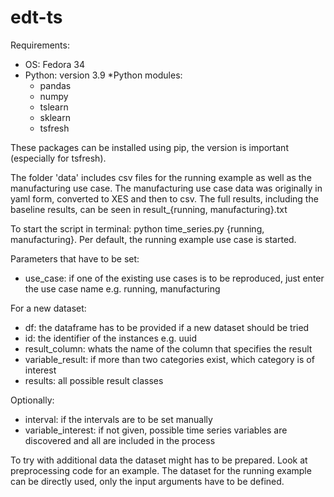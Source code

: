 # edt-ts

Requirements:
* OS: Fedora 34 
* Python: version 3.9 
*Python modules: 
    * pandas 
    * numpy 
    * tslearn 
    * sklearn
    * tsfresh 

These packages can be installed using pip, the version is important (especially for tsfresh). 

The folder 'data' includes csv files for the running example as well as the manufacturing use case.
The manufacturing use case data was originally in yaml form, converted to XES and then to csv. 
The full results, including the baseline results, can be seen in result_{running, manufacturing}.txt

To start the script in terminal: python time_series.py {running, manufacturing}.
Per default, the running example use case is started. 

Parameters that have to be set: 
* use_case: if one of the existing use cases is to be reproduced, just enter the use case name e.g. running, manufacturing 

For a new dataset: 
* df: the dataframe has to be provided if a new dataset should be tried 
* id: the identifier of the instances e.g. uuid 
* result_column: whats the name of the column that specifies the result 
* variable_result: if more than two categories exist, which category is of interest 
* results: all possible result classes

Optionally: 
* interval: if the intervals are to be set manually
* variable_interest: if not given, possible time series variables are discovered and all are included in the process


To try with additional data the dataset might has to be prepared. Look at preprocessing code for an example. The dataset for the running example can be directly used, only the input arguments have to be defined.